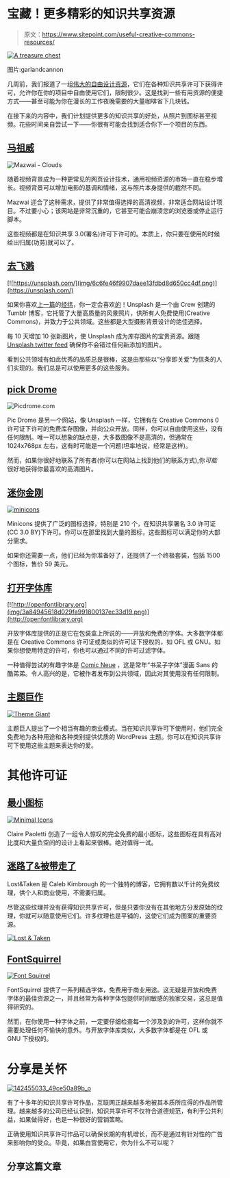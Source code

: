 # 宝藏！更多精彩的知识共享资源

> 原文：<https://www.sitepoint.com/useful-creative-commons-resources/>

[![A treasure chest](img/2902919539393cc8632e5d0870e5a8dc.png)](https://www.flickr.com/photos/garlandcannon/6160211199/)

图片:garlandcannon

几周前，我们报道了一组[伟大的自由设计资源](https://www.sitepoint.com/5-sites-fantastic-creative-commons-design-resources/)，它们在各种知识共享许可下获得许可，允许你在你的项目中自由使用它们，限制很少。这是找到一些有用资源的便捷方式——甚至可能为你在漫长的工作夜晚需要的大量咖啡省下几块钱。

在接下来的内容中，我们计划提供更多的知识共享的好处，从照片到图标甚至视频。花些时间亲自尝试一下——你很有可能会找到适合你下一个项目的东西。

## [马祖威](http://mazwai.com)

![Mazwai - Clouds](img/c6ecd6b18e33a87490b91ce7e4acae47.png)

随着视频背景成为一种更常见的网页设计技术，通用视频资源的市场一直在稳步增长。视频背景可以增加电影的基调和情绪，这与照片本身提供的截然不同。

Mazwai 迎合了这种需求，提供了非常值得选择的高清视频，非常适合网站设计项目。不过要小心；该网站是非常沉重的，它甚至可能会崩溃您的浏览器或停止运行脚本。

这些视频都是在知识共享 3.0(署名)许可下许可的。本质上，你只要在使用的时候给出归属(功劳)就可以了。

## [去飞溅](http://unsplash.com/)

[![https://unsplash.com/](img/6c6fe46f9907daee13fdbd8d650cc4df.png)](https://unsplash.com/)

如果你喜欢[上一篇](https://www.sitepoint.com/5-sites-fantastic-creative-commons-design-resources/)的[经纬](http://www.gratisography.com/)，你一定会喜欢[的](http://unsplash.com/)！Unsplash 是一个由 Crew 创建的 Tumblr 博客，它托管了大量高质量的风景照片，供所有人免费使用(Creative Commons)，并致力于公共领域。这些都是大型摄影背景设计的绝佳选择。

每 10 天增加 10 张新图片，使 Unsplash 成为库存图片的宝贵资源。跟随 [Unsplash twitter feed](https://twitter.com/unsplash) 确保你不会错过任何新添加的图片。

看到公共领域有如此优秀的品质总是很棒，这是由那些以“分享即关爱”为信条的人们实现的。我们总是可以使用更多的这些服务。

## [pick Drome](http://www.picdrome.com/)

![Picdrome.com](img/72db6b60ba5c1a9b5d58923d3bc1c54c.png)

Pic Drome 是另一个网站，像 Unsplash 一样，它拥有在 Creative Commons 0 许可证下许可的免费库存图像，并向公众开放。同样，你可以自由使用这些，没有任何限制。唯一可以想象的缺点是，大多数图像不是高清的，但通常在 1024x768px 左右，这有时可能是一个问题(坦率地说，经常是这样)。

然而，如果你很好地联系了所有者(你可以在网站上找到他们的联系方式),你*可能*很好地获得你最喜欢的高清图片。

## [迷你金刚](http://www.webalys.com/minicons/index.php)

[![minicons](img/bcdf8d0b22c0ed68ff34cf6b35852883.png)](http://www.webalys.com/minicons/index.php)

Minicons 提供了广泛的图标选择，特别是 210 个，在知识共享署名 3.0 许可证(CC 3.0 BY)下许可。你可以在那里找到大量的图标，这些图标可以满足你的大部分需求。

如果你还需要一点，他们已经为你准备好了，还提供了一个终极套装，包括 1500 个图标，售价 59 美元。

## [打开字体库](http://openfontlibrary.org)

[![http://openfontlibrary.org](img/3a84945618d029fa991800137ec33d19.png)](http://openfontlibrary.org)

开放字体库提供的正是它在包装盒上所说的——开放和免费的字体。大多数字体都是在 Creative Commons 许可证或类似的许可证下授权的，如 OFL 或 GNU。如果你想使用特定的许可，你也可以通过不同的许可过滤字体。

一种值得尝试的有趣字体是 [Comic Neue](http://comicneue.com/) ，这是常年“书呆子字体”漫画 Sans 的酷弟弟。令人高兴的是，它被作者发布到公共领域，因此对其使用没有任何限制。

## [主题巨作](http://themegiant.net/)

[![Theme Giant](img/f25bf5cce32c6d6c4946eb71b1749895.png)](http://themegiant.net/)

主题巨人提出了一个相当有趣的商业模式。当在知识共享许可下使用时，他们完全免费地为各种用途和各种类别提供优质的 WordPress 主题。你可以在知识共享许可下使用这些主题来表达你的爱。

# 其他许可证

## [最小图标](https://dribbble.com/shots/1685550-Free-icons?list=users&offset=2)

[![Minimal Icons](img/7430d71c89ef44bc44b46f83e171e89f.png)](https://dribbble.com/shots/1685550-Free-icons?list=users&offset=2)

Claire Paoletti 创造了一组令人惊叹的完全免费的最小图标，这些图标在具有高对比度和大量负空间的设计上看起来很棒。绝对值得一试。

## [迷路了&被带走了](http://lostandtaken.com/)

Lost&Taken 是 Caleb Kimbrough 的一个独特的博客，它拥有数以千计的免费纹理，供个人和商业使用，不需要归属。

尽管这些纹理并没有获得知识共享许可，但是只要你没有在其他地方分发原始的纹理，你就可以随意使用它们。许多纹理也是平铺的，这使它们成为图案的重要资源。

[![Lost & Taken](img/4ae7b079698ce372691c97ad453468d3.png)](http://lostandtaken.com/)

## [FontSquirrel](http://www.fontsquirrel.com)

[![Font Squirrel](img/bb2ac6d001321c9bfb04b1fd6d14d0e1.png)](http://www.fontsquirrel.com/)

FontSquirrel 提供了一系列精选字体，免费用于商业用途。这无疑是开放和免费字体的最佳资源之一，并且经常为各种字体包提供时间敏感的独家交易，这总是值得研究的。

然而，在你使用一种字体之前，一定要仔细检查每一个涉及到的许可，这样你就不需要处理任何不愉快的意外。与开放字体库类似，大多数字体都是在 OFL 或 GNU 下授权的。

# 分享是关怀

[![142455033_49ce50a89b_o](img/91d26508c938d0f849f8c1556497f99f.png)](http://karenmelhuishspencer.com/2014/03/31/creative-commons-in-schools/)

有了十多年的知识共享许可作品，互联网正越来越多地被其本质所应得的作品所管理。越来越多的公司已经认识到，知识共享许可不仅符合道德规范，有利于公共利益，如果做得好，也是一种很好的营销策略。

正确使用知识共享许可作品可以确保长期的有机增长，而不是通过有针对性的广告来影响你的受众。毕竟，如果白宫使用它，你为什么不可以呢？

## 分享这篇文章